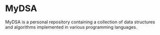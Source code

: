# MyDSA
MyDSA is a personal repository containing a collection of data structures and algorithms implemented in various programming languages.
